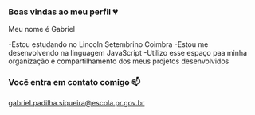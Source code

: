 ### Boas vindas ao meu perfil 💔

Meu nome é Gabriel

-Estou estudando no Lincoln Setembrino Coimbra
-Estou me desenvolvendo na linguagem JavaScript
-Utilizo esse espaço paa minha organização e compartilhamento dos meus projetos desenvolvidos

### Você entra em contato comigo 📫
 
 gabriel.padilha.siqueira@escola.pr.gov.br
